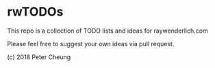 # rwTODOs

This repo is a collection of TODO lists and ideas for raywenderlich.com

Please feel free to suggest your own ideas via pull request.

(c) 2018 Peter Cheung
